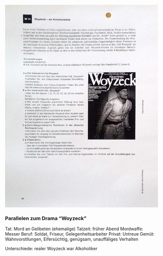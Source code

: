 ![../../../misc/Media/WIN_20240227_10_11_01_Scan.jpg](../../../../docs/images/WIN_20240227_10_11_01_Scan.jpg)

### Parallelen zum Drama “Woyzeck”

Tat: Mord an Gelibeten (ehemalige)
Tatzeit: früher Abend 
Mordwaffe: Messer 
Beruf: Soldat, Friseur, Gelegenheitsarbeiter 
Privat: Untreue 
Gemüt: Wahnvorstllungen, Eifersüchtig, genügsam, unauffäliges Verhalten


Unterschiede: realer Woyzeck war Alkoholiker
